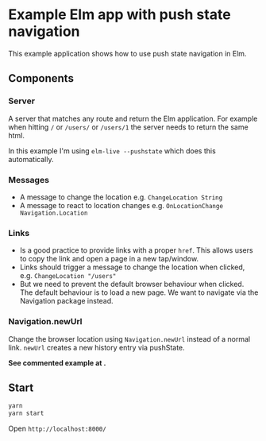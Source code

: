 # Example Elm app with push state navigation

This example application shows how to use push state navigation in Elm.

## Components

### Server

A server that matches any route and return the Elm application. For example when hitting `/` or `/users/` or `/users/1` the server needs to return the same html.

In this example I'm using `elm-live --pushstate` which does this automatically.

### Messages

- A message to change the location e.g. `ChangeLocation String`
- A message to react to location changes e.g. `OnLocationChange Navigation.Location`

### Links

- Is a good practice to provide links with a proper `href`. This allows users to copy the link and open a page in a new tap/window.
- Links should trigger a message to change the location when clicked, e.g. `ChangeLocation "/users"`
- But we need to prevent the default browser behaviour when clicked. The default behaviour is to load a new page. We want to navigate via the Navigation package instead.

### Navigation.newUrl

Change the browser location using `Navigation.newUrl` instead of a normal link. `newUrl` creates a new history entry via pushState.

__See commented example at [](./src/Main.elm).__

## Start

```bash
yarn
yarn start
```

Open `http://localhost:8000/`

